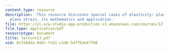 ```yaml
---
content_type: resource
description: 'This resource discusses special cases of elasticity: plane stress and
  plane strain, its mathematics and application.'
file: https://ol-ocw-studio-app-production.s3.amazonaws.com/courses/12-520-geodynamics-fall-2006/8c318dda0ddcfcb1c1d654ffb3e477b0_lecture13.pdf
file_type: application/pdf
resourcetype: Document
title: lecture13.pdf
uid: 8c318dda-0ddc-fcb1-c1d6-54ffb3e477b0
---
```

